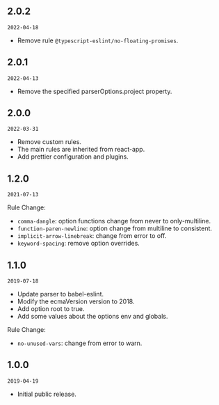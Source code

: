 ## 2.0.2

`2022-04-18`

- Remove rule `@typescript-eslint/no-floating-promises`.

## 2.0.1

`2022-04-13`

- Remove the specified parserOptions.project property.

## 2.0.0

`2022-03-31`

- Remove custom rules.
- The main rules are inherited from react-app.
- Add prettier configuration and plugins.

## 1.2.0

`2021-07-13`

Rule Change:

- `comma-dangle`: option functions change from never to only-multiline.
- `function-paren-newline`: option change from multiline to consistent.
- `implicit-arrow-linebreak`: change from error to off.
- `keyword-spacing`: remove option overrides.

## 1.1.0

`2019-07-18`

- Update parser to babel-eslint.
- Modify the ecmaVersion version to 2018.
- Add option root to true.
- Add some values about the options env and globals.

Rule Change:

- `no-unused-vars`: change from error to warn.

## 1.0.0

`2019-04-19`

- Initial public release.
